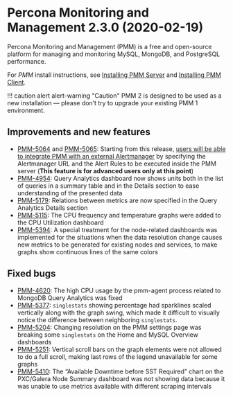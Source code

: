 # Percona Monitoring and Management 2.3.0 (2020-02-19)

Percona Monitoring and Management (PMM) is a free and open-source platform for managing and monitoring MySQL, MongoDB, and PostgreSQL performance.

For *PMM* install instructions, see [Installing PMM Server](../setting-up/server/index.md) and [Installing PMM Client](../setting-up/client/index.md).

!!! caution alert alert-warning "Caution"
    PMM 2 is designed to be used as a new installation — please don’t try to upgrade your existing PMM 1 environment.

## Improvements and new features

- [PMM-5064](https://jira.percona.com/browse/PMM-5064) and [PMM-5065](https://jira.percona.com/browse/PMM-5065): Starting from this release, [users will be able to integrate PMM with an external Alertmanager](../faq.md) by specifying the Alertmanager URL and the Alert Rules to be executed inside the PMM server (**This feature is for advanced users only at this point**)
- [PMM-4954](https://jira.percona.com/browse/PMM-4954): Query Analytics dashboard now shows units both in the list of queries in a summary table and in the Details section to ease understanding of the presented data
- [PMM-5179](https://jira.percona.com/browse/PMM-5179): Relations between metrics are now specified in the Query Analytics Details section
- [PMM-5115](https://jira.percona.com/browse/PMM-5115): The CPU frequency and temperature graphs were added to the CPU Utilization dashboard
- [PMM-5394](https://jira.percona.com/browse/PMM-5394): A special treatment for the node-related dashboards was implemented for the situations when the data resolution change causes new metrics to be generated for existing nodes and services, to make graphs show continuous lines of the same colors

## Fixed bugs

- [PMM-4620](https://jira.percona.com/browse/PMM-4620): The high CPU usage by the pmm-agent process related to MongoDB Query Analytics was fixed
- [PMM-5377](https://jira.percona.com/browse/PMM-5377):  `singlestats` showing percentage had sparklines scaled vertically along with the graph swing, which made it difficult to visually notice the difference between neighboring `singlestats`.
- [PMM-5204](https://jira.percona.com/browse/PMM-5204): Changing resolution on the PMM settings page was breaking some `singlestats` on the Home and MySQL Overview dashboards
- [PMM-5251](https://jira.percona.com/browse/PMM-5251): Vertical scroll bars on the graph elements were not allowed to do a full scroll, making last rows of the legend unavailable for some graphs
- [PMM-5410](https://jira.percona.com/browse/PMM-5410): The “Available Downtime before SST Required” chart on the PXC/Galera Node Summary dashboard was not showing data because it was unable to use metrics available with different scraping intervals
